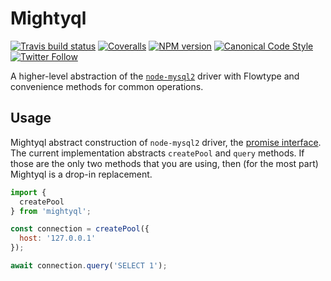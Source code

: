 # Mightyql

[![Travis build status](http://img.shields.io/travis/gajus/mightyql/master.svg?style=flat-square)](https://travis-ci.org/gajus/mightyql)
[![Coveralls](https://img.shields.io/coveralls/gajus/mightyql.svg?style=flat-square)](https://coveralls.io/github/gajus/mightyql)
[![NPM version](http://img.shields.io/npm/v/mightyql.svg?style=flat-square)](https://www.npmjs.org/package/mightyql)
[![Canonical Code Style](https://img.shields.io/badge/code%20style-canonical-blue.svg?style=flat-square)](https://github.com/gajus/canonical)
[![Twitter Follow](https://img.shields.io/twitter/follow/kuizinas.svg?style=social&label=Follow)](https://twitter.com/kuizinas)

A higher-level abstraction of the [`node-mysql2`](https://github.com/sidorares/node-mysql2) driver with Flowtype and convenience methods for common operations.

## Usage

Mightyql abstract construction of `node-mysql2` driver, the [promise interface](https://github.com/sidorares/node-mysql2/blob/master/documentation/Promise-Wrapper.md). The current implementation abstracts `createPool` and `query` methods. If those are the only two methods that you are using, then (for the most part) Mightyql is a drop-in replacement.

```js
import {
  createPool
} from 'mightyql';

const connection = createPool({
  host: '127.0.0.1'
});

await connection.query('SELECT 1');

```
